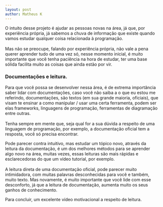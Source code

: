 ```yaml
---
layout: post 
author: Matheus K
---
```

<p>O intuito desse projeto é ajudar as pessoas novas na área, já que, por experiência própria, já sabemos a chuva de informação que existe quando vamos estudar qualquer coisa relacionada à programação.
<br>
    <br>
Mas não se preocupe, falando por experiência própria, não vale a pena querer aprender tudo de uma vez só, nesse momento inicial, é muito importante que você tenha paciência na hora de estudar, ter uma base sólida facilita muito as coisas que ainda estão por vir.
</p>

<h3>Documentações e leitura.</h3>

<p>
  
Para que você possa se desenvolver nessa área, é de extrema importância saber lidar com documentações, caso você não saiba a o que eu estou me referindo, documentações, são textos (em sua grande maioria, oficiais), que visam te ensinar a como manipular / usar uma certa ferramenta, podem ser elas frameworks, linguagens de programação, ferramentas de diagramação entre outras.
<br><br>
Tenha sempre em mente que, seja qual for a sua dúvida a respeito de uma linguagem de programação, por exemplo, a documentação oficial tem a resposta, você só precisa encontrar.

Pode parecer contra intuitivo, mas estudar um tópico novo, através da leitura da documentação, é um dos melhores métodos para se aprender algo novo na área, muitas vezes, essas leituras são mais rápidas e esclarecedoras do que um vídeo tutorial, por exemplo.
<br><br>
A leitura direta de uma documentação oficial, pode parecer muito intimidadora, com muitas palavras desconhecidas para você e também, muito texto.
Mas novamente, é muito importante que você lide com esse desconforto, já que a leitura de documentação, aumenta muito os seus ganhos de conhecimento.

Para concluir, um excelente <a >vídeo motivacional a respeito de leitura.</a>

</p>

